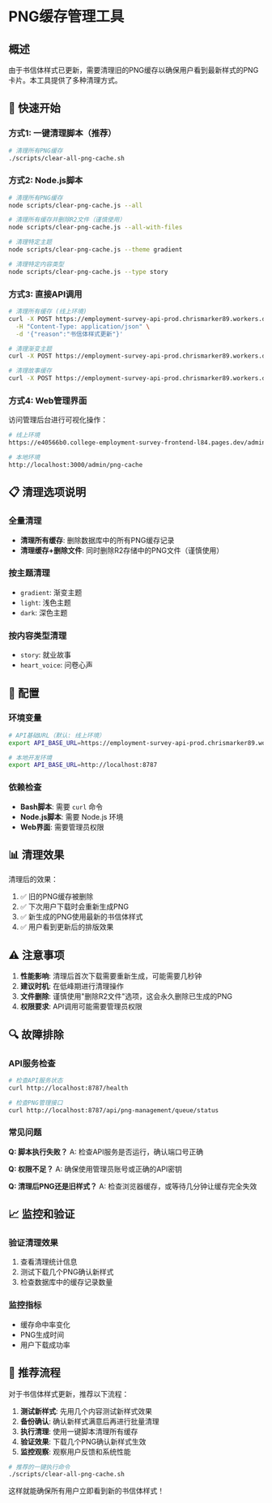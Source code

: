 # PNG缓存管理工具

## 概述

由于书信体样式已更新，需要清理旧的PNG缓存以确保用户看到最新样式的PNG卡片。本工具提供了多种清理方式。

## 🚀 快速开始

### 方式1: 一键清理脚本（推荐）

```bash
# 清理所有PNG缓存
./scripts/clear-all-png-cache.sh
```

### 方式2: Node.js脚本

```bash
# 清理所有PNG缓存
node scripts/clear-png-cache.js --all

# 清理所有缓存并删除R2文件（谨慎使用）
node scripts/clear-png-cache.js --all-with-files

# 清理特定主题
node scripts/clear-png-cache.js --theme gradient

# 清理特定内容类型
node scripts/clear-png-cache.js --type story
```

### 方式3: 直接API调用

```bash
# 清理所有缓存 (线上环境)
curl -X POST https://employment-survey-api-prod.chrismarker89.workers.dev/api/png-management/cache/clear-all \
  -H "Content-Type: application/json" \
  -d '{"reason":"书信体样式更新"}'

# 清理渐变主题
curl -X POST https://employment-survey-api-prod.chrismarker89.workers.dev/api/png-management/cache/clear-theme/gradient

# 清理故事缓存
curl -X POST https://employment-survey-api-prod.chrismarker89.workers.dev/api/png-management/cache/clear-type/story
```

### 方式4: Web管理界面

访问管理后台进行可视化操作：

```bash
# 线上环境
https://e40566b0.college-employment-survey-frontend-l84.pages.dev/admin/png-cache

# 本地环境
http://localhost:3000/admin/png-cache
```

## 📋 清理选项说明

### 全量清理
- **清理所有缓存**: 删除数据库中的所有PNG缓存记录
- **清理缓存+删除文件**: 同时删除R2存储中的PNG文件（谨慎使用）

### 按主题清理
- `gradient`: 渐变主题
- `light`: 浅色主题  
- `dark`: 深色主题

### 按内容类型清理
- `story`: 就业故事
- `heart_voice`: 问卷心声

## 🔧 配置

### 环境变量
```bash
# API基础URL（默认: 线上环境）
export API_BASE_URL=https://employment-survey-api-prod.chrismarker89.workers.dev

# 本地开发环境
export API_BASE_URL=http://localhost:8787
```

### 依赖检查
- **Bash脚本**: 需要 `curl` 命令
- **Node.js脚本**: 需要 Node.js 环境
- **Web界面**: 需要管理员权限

## 📊 清理效果

清理后的效果：
1. ✅ 旧的PNG缓存被删除
2. ✅ 下次用户下载时会重新生成PNG
3. ✅ 新生成的PNG使用最新的书信体样式
4. ✅ 用户看到更新后的排版效果

## ⚠️ 注意事项

1. **性能影响**: 清理后首次下载需要重新生成，可能需要几秒钟
2. **建议时机**: 在低峰期进行清理操作
3. **文件删除**: 谨慎使用"删除R2文件"选项，这会永久删除已生成的PNG
4. **权限要求**: API调用可能需要管理员权限

## 🔍 故障排除

### API服务检查
```bash
# 检查API服务状态
curl http://localhost:8787/health

# 检查PNG管理接口
curl http://localhost:8787/api/png-management/queue/status
```

### 常见问题

**Q: 脚本执行失败？**
A: 检查API服务是否运行，确认端口号正确

**Q: 权限不足？**
A: 确保使用管理员账号或正确的API密钥

**Q: 清理后PNG还是旧样式？**
A: 检查浏览器缓存，或等待几分钟让缓存完全失效

## 📈 监控和验证

### 验证清理效果
1. 查看清理统计信息
2. 测试下载几个PNG确认新样式
3. 检查数据库中的缓存记录数量

### 监控指标
- 缓存命中率变化
- PNG生成时间
- 用户下载成功率

## 🎯 推荐流程

对于书信体样式更新，推荐以下流程：

1. **测试新样式**: 先用几个内容测试新样式效果
2. **备份确认**: 确认新样式满意后再进行批量清理
3. **执行清理**: 使用一键脚本清理所有缓存
4. **验证效果**: 下载几个PNG确认新样式生效
5. **监控观察**: 观察用户反馈和系统性能

```bash
# 推荐的一键执行命令
./scripts/clear-all-png-cache.sh
```

这样就能确保所有用户立即看到新的书信体样式！
